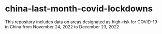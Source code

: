 # china-last-month-covid-lockdowns
This repository includes data on areas designated as high-risk for COVID-19 in China from November 24, 2022 to December 23, 2022

